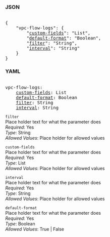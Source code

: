 ### JSON 
<pre> 
{
    "vpc-flow-logs": {
        "<a href=#custom-fields>custom-fields</a>": "List", 
        "<a href=#default-format>default-format</a>": "Boolean", 
        "<a href=#filter>filter</a>": "String", 
        "<a href=#interval>interval</a>": "String"
    }
}</pre> 
### YAML 
<pre> 
vpc-flow-logs:
    <a href=#custom-fields>custom-fields</a>: List
    <a href=#default-format>default-format</a>: Boolean
    <a href=#filter>filter</a>: String
    <a href=#interval>interval</a>: String
</pre> 


`filter`  <a name="filter"></a> \
Place holder text for what the parameter does \
*Required*: Yes \
*Type*: String \
*Allowed Values*: Place holder for allowed values

`custom-fields`  <a name="custom-fields"></a> \
Place holder text for what the parameter does \
*Required*: Yes \
*Type*: List \
*Allowed Values*: Place holder for allowed values

`interval`  <a name="interval"></a> \
Place holder text for what the parameter does \
*Required*: Yes \
*Type*: String \
*Allowed Values*: Place holder for allowed values

`default-format`  <a name="default-format"></a> \
Place holder text for what the parameter does \
*Required*: Yes \
*Type*: Boolean \
*Allowed Values*: True | False

